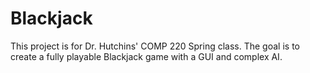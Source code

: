 # Blackjack
This project is for Dr. Hutchins' COMP 220 Spring class. The goal is to create a fully playable Blackjack game with a GUI and complex AI.

